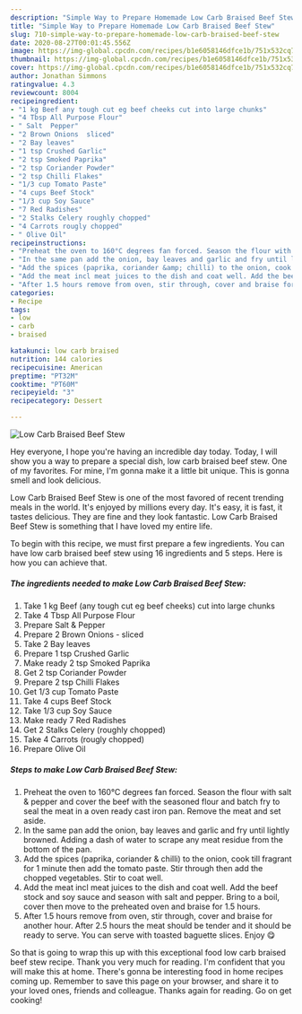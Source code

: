 ```yaml
---
description: "Simple Way to Prepare Homemade Low Carb Braised Beef Stew"
title: "Simple Way to Prepare Homemade Low Carb Braised Beef Stew"
slug: 710-simple-way-to-prepare-homemade-low-carb-braised-beef-stew
date: 2020-08-27T00:01:45.556Z
image: https://img-global.cpcdn.com/recipes/b1e6058146dfce1b/751x532cq70/low-carb-braised-beef-stew-recipe-main-photo.jpg
thumbnail: https://img-global.cpcdn.com/recipes/b1e6058146dfce1b/751x532cq70/low-carb-braised-beef-stew-recipe-main-photo.jpg
cover: https://img-global.cpcdn.com/recipes/b1e6058146dfce1b/751x532cq70/low-carb-braised-beef-stew-recipe-main-photo.jpg
author: Jonathan Simmons
ratingvalue: 4.3
reviewcount: 8004
recipeingredient:
- "1 kg Beef any tough cut eg beef cheeks cut into large chunks"
- "4 Tbsp All Purpose Flour"
- " Salt  Pepper"
- "2 Brown Onions  sliced"
- "2 Bay leaves"
- "1 tsp Crushed Garlic"
- "2 tsp Smoked Paprika"
- "2 tsp Coriander Powder"
- "2 tsp Chilli Flakes"
- "1/3 cup Tomato Paste"
- "4 cups Beef Stock"
- "1/3 cup Soy Sauce"
- "7 Red Radishes"
- "2 Stalks Celery roughly chopped"
- "4 Carrots rougly chopped"
- " Olive Oil"
recipeinstructions:
- "Preheat the oven to 160°C degrees fan forced. Season the flour with salt &amp; pepper and cover the beef with the seasoned flour and batch fry to seal the meat in a oven ready cast iron pan. Remove the meat and set aside."
- "In the same pan add the onion, bay leaves and garlic and fry until lightly browned. Adding a dash of water to scrape any meat residue from the bottom of the pan."
- "Add the spices (paprika, coriander &amp; chilli) to the onion, cook till fragrant for 1 minute then add the tomato paste. Stir through then add the chopped vegetables. Stir to coat well."
- "Add the meat incl meat juices to the dish and coat well. Add the beef stock and soy sauce and season with salt and pepper. Bring to a boil, cover then move to the preheated oven and braise for 1.5 hours."
- "After 1.5 hours remove from oven, stir through, cover and braise for another hour. After 2.5 hours the meat should be tender and it should be ready to serve. You can serve with toasted baguette slices. Enjoy 😋"
categories:
- Recipe
tags:
- low
- carb
- braised

katakunci: low carb braised 
nutrition: 144 calories
recipecuisine: American
preptime: "PT32M"
cooktime: "PT60M"
recipeyield: "3"
recipecategory: Dessert

---
```



![Low Carb Braised Beef Stew](https://img-global.cpcdn.com/recipes/b1e6058146dfce1b/751x532cq70/low-carb-braised-beef-stew-recipe-main-photo.jpg)

Hey everyone, I hope you're having an incredible day today. Today, I will show you a way to prepare a special dish, low carb braised beef stew. One of my favorites. For mine, I'm gonna make it a little bit unique. This is gonna smell and look delicious.

Low Carb Braised Beef Stew is one of the most favored of recent trending meals in the world. It's enjoyed by millions every day. It's easy, it is fast, it tastes delicious. They are fine and they look fantastic. Low Carb Braised Beef Stew is something that I have loved my entire life.




To begin with this recipe, we must first prepare a few ingredients. You can have low carb braised beef stew using 16 ingredients and 5 steps. Here is how you can achieve that.

<!--inarticleads1-->

##### The ingredients needed to make Low Carb Braised Beef Stew:

1. Take 1 kg Beef (any tough cut eg beef cheeks) cut into large chunks
1. Take 4 Tbsp All Purpose Flour
1. Prepare  Salt &amp; Pepper
1. Prepare 2 Brown Onions - sliced
1. Take 2 Bay leaves
1. Prepare 1 tsp Crushed Garlic
1. Make ready 2 tsp Smoked Paprika
1. Get 2 tsp Coriander Powder
1. Prepare 2 tsp Chilli Flakes
1. Get 1/3 cup Tomato Paste
1. Take 4 cups Beef Stock
1. Take 1/3 cup Soy Sauce
1. Make ready 7 Red Radishes
1. Get 2 Stalks Celery (roughly chopped)
1. Take 4 Carrots (rougly chopped)
1. Prepare  Olive Oil




<!--inarticleads2-->

##### Steps to make Low Carb Braised Beef Stew:

1. Preheat the oven to 160°C degrees fan forced. Season the flour with salt &amp; pepper and cover the beef with the seasoned flour and batch fry to seal the meat in a oven ready cast iron pan. Remove the meat and set aside.
1. In the same pan add the onion, bay leaves and garlic and fry until lightly browned. Adding a dash of water to scrape any meat residue from the bottom of the pan.
1. Add the spices (paprika, coriander &amp; chilli) to the onion, cook till fragrant for 1 minute then add the tomato paste. Stir through then add the chopped vegetables. Stir to coat well.
1. Add the meat incl meat juices to the dish and coat well. Add the beef stock and soy sauce and season with salt and pepper. Bring to a boil, cover then move to the preheated oven and braise for 1.5 hours.
1. After 1.5 hours remove from oven, stir through, cover and braise for another hour. After 2.5 hours the meat should be tender and it should be ready to serve. You can serve with toasted baguette slices. Enjoy 😋




So that is going to wrap this up with this exceptional food low carb braised beef stew recipe. Thank you very much for reading. I'm confident that you will make this at home. There's gonna be interesting food in home recipes coming up. Remember to save this page on your browser, and share it to your loved ones, friends and colleague. Thanks again for reading. Go on get cooking!
